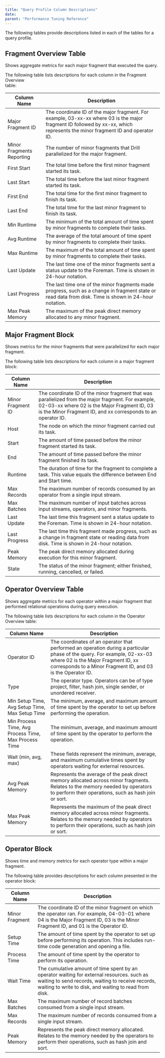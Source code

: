 ```yaml
---
title: "Query Profile Column Descriptions"
date:  
parent: "Performance Tuning Reference"
--- 
```


The following tables provide descriptions listed in each of the tables for a query profile.  


## Fragment Overview  Table  

Shows aggregate metrics for each major fragment that executed the query.

The following table lists descriptions for each column in the Fragment Overview  
table:  

| Column Name               | Description                                                                                                                                                                 |
|---------------------------|-----------------------------------------------------------------------------------------------------------------------------------------------------------------------------|
| Major Fragment ID         | The coordinate ID of the major fragment. For example, 03-xx-xx where 03 is the major fragment ID followed by xx-xx, which represents the minor fragment ID and operator ID. |
| Minor Fragments Reporting | The number of minor fragments that Drill parallelized for the major fragment.                                                                                               |
| First Start               | The total time before the first minor fragment started its task.                                                                                                            |
| Last Start                | The total time before the last minor fragment started its task.                                                                                                             |
| First End                 | The total time for the first minor fragment to finish its task.                                                                                                             |
| Last End                  | The total time for the last minor fragment to finish its task.                                                                                                              |
| Min Runtime               | The minimum of the total amount of time spent by minor fragments to complete their tasks.                                                                                   |
| Avg Runtime               | The average of the total amount of time spent by minor fragments to complete their tasks.                                                                                   |
| Max Runtime               | The maximum of the total amount of time spent by minor fragments to complete their tasks.                                                                                   |
| Last Update               | The last time one of the minor fragments sent a status update to the Foreman. Time is shown in 24-hour notation.                                                            |
| Last Progress             | The last time one of the minor fragments made progress, such as a change in fragment state or read data from disk. Time is shown in 24-hour notation.                       |
| Max Peak Memory           | The maximum of the peak direct memory allocated to any minor fragment.                                                                                                      |

## Major Fragment Block  

Shows metrics for the minor fragments that were parallelized for each major fragment.  

The following table lists descriptions for each column in a major fragment block:  

| Column Name       | Description                                                                                                                                                                                                        |
|-------------------|--------------------------------------------------------------------------------------------------------------------------------------------------------------------------------------------------------------------|
| Minor Fragment ID | The coordinate ID of the minor fragment that was parallelized from the major fragment. For example, 02-03-xx where 02 is the Major Fragment ID, 03 is the Minor Fragment ID, and xx corresponds to an operator ID. |
| Host              | The node on which the minor fragment carried out its task.                                                                                                                                                         |
| Start             | The amount of time passed before the minor fragment started its task.                                                                                                                                              |
| End               | The amount of time passed before the minor fragment finished its task.                                                                                                                                             |
| Runtime           | The duration of time for the fragment to complete a task. This value equals the difference between End and Start time.                                                                                             |
| Max Records       | The maximum number of records consumed by an operator from a single input stream.                                                                                                                                  |
| Max Batches       | The maximum number of input batches across input streams, operators, and minor fragments.                                                                                                                          |
| Last Update       | The last time this fragment sent a status update to the Foreman. Time is shown in 24-hour notation.                                                                                                                |
| Last Progress     | The last time this fragment made progress, such as a change in fragment state or reading data from disk. Time is shown in 24-hour notation.                                                                        |
| Peak Memory       | The peak direct memory allocated during execution for this minor fragment.                                                                                                                                         |
| State             | The status of the minor fragment; either finished, running, cancelled, or failed.                                                                                                                                  |


## Operator Overview  Table  

Shows aggregate metrics for each operator within a major fragment that performed relational operations during query execution.
 
The following table lists descriptions for each column in the Operator Overview table:

| Column Name                                          | Description                                                                                                                                                                                                                   |
|------------------------------------------------------|-------------------------------------------------------------------------------------------------------------------------------------------------------------------------------------------------------------------------------|
| Operator ID                                          | The coordinates of an operator that performed an operation during a particular phase of the query. For example, 02-xx-03 where 02 is the Major Fragment ID, xx corresponds to a Minor Fragment ID, and 03 is the Operator ID. |
| Type                                                 | The operator type. Operators can be of type project, filter, hash join, single sender, or unordered receiver.                                                                                                                 |
| Min Setup Time, Avg Setup Time, Max Setup Time       | The minimum, average, and maximum amount of time spent by the operator to set up before performing the operation.                                                                                                             |
| Min Process Time, Avg Process Time, Max Process Time | The minimum, average, and maximum  amount of time spent by the operator to perform the operation.                                                                                                                             |
| Wait (min, avg, max)                                 | These fields represent the minimum, average,  and maximum cumulative times spent by operators waiting for external resources.                                                                                                 |
| Avg Peak Memory                                      | Represents the average of the peak direct memory allocated across minor fragments. Relates to the memory needed by operators to perform their operations, such as hash join or sort.                                          |
| Max Peak Memory                                      | Represents the maximum of the peak direct memory allocated across minor fragments. Relates to the memory needed by operators to perform their operations, such as  hash join or sort.                                         |  

## Operator Block  

Shows time and memory metrics for each operator type within a major fragment.  

The following table provides descriptions for each column presented in the operator block:  

| Column Name    | Description                                                                                                                                                                                              |
|----------------|----------------------------------------------------------------------------------------------------------------------------------------------------------------------------------------------------------|
| Minor Fragment | The coordinate ID of the minor fragment on which the operator ran. For example, 04-03-01 where 04 is the Major Fragment ID, 03 is the Minor Fragment ID, and 01 is the Operator ID.                      |
| Setup Time     | The amount of time spent by the operator to set up before performing its operation. This includes run-time code generation and opening a file.                                                           |
| Process Time   | The amount of time spent by the operator to perform its operation.                                                                                                                                       |
| Wait Time      | The cumulative amount of time spent by an operator waiting for external resources. such as waiting to send records, waiting to receive records, waiting to write to disk, and waiting to read from disk. |
| Max Batches    | The maximum number of record batches consumed from a single input stream.                                                                                                                                |
| Max Records    | The maximum number of records consumed from a single input stream.                                                                                                                                       |
| Peak Memory    | Represents the peak direct memory allocated. Relates to the memory needed by the operators to perform their operations, such as  hash join and sort.                                                     |  


